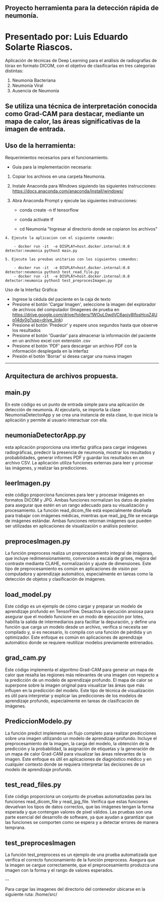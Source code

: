 ## Proyecto herramienta para la detección rápida de neumonía.

# Presentado por: Luis Eduardo Solarte Riascos.

Aplicación de técnicas de Deep Learning para el análisis de radiografías de tórax en formato DICOM, con el objetivo de clasificarlas en tres categorías distintas:

1. Neumonía Bacteriana
2. Neumonía Viral
3. Ausencia de Neumonía

Se utiliza una técnica de interpretación conocida como Grad-CAM para destacar, mediante un mapa de calor, las áreas significativas de la imagen de entrada.
---

## Uso de la herramienta:

Requerimientos necesarios para el funcionamiento.

  - Guia para la implementación necesaria:
  
   1. Copiar los archivos en una carpeta Neumonia.
  
   2.  Instale Anaconda para Windows siguiendo las siguientes instrucciones:
       https://docs.anaconda.com/anaconda/install/windows/

   3. Abra Anaconda Prompt y ejecute las siguientes instrucciones:

		- conda create -n tf tensorflow

		- conda activate tf

        - cd Neumonia    "Ingresar al directorio donde se copiaron los archivos" 

	4. Ejecute la aplicacion con el siguiente comando:
		
		- docker run -it  -e DISPLAY=host.docker.internal:0.0 detector:neumonia python3 main.py
		
	5. Ejecute las preubas unitarias con los siguientes comandos:
		
		- docker run -it  -e DISPLAY=host.docker.internal:0.0 detector:neumonia python3 test_read_file.py
		- docker run -it  -e DISPLAY=host.docker.internal:0.0 detector:neumonia python3 test_preprocesImagen.py

  

Uso de la Interfaz Gráfica:

- Ingrese la cédula del paciente en la caja de texto
- Presione el botón 'Cargar Imagen', seleccione la imagen del explorador de archivos del computador (Imagenes de prueba en https://drive.google.com/drive/folders/1WOuL0wdVC6aojy8IfssHcqZ4Up14dy0g?usp=drive_link)
- Presione el botón 'Predecir' y espere unos segundos hasta que observe los resultados
- Presione el botón 'Guardar' para almacenar la información del paciente en un archivo excel con extensión .csv
- Presione el botón 'PDF' para descargar un archivo PDF con la información desplegada en la interfaz
- Presión el botón 'Borrar' si desea cargar una nueva imagen

---

## Arquitectura de archivos propuesta.

## main.py

En este código es un punto de entrada simple para una aplicación de detección de neumonía. Al ejecutarlo, se importa la clase NeumoniaDetectorApp y 
se crea una instancia de esta clase, lo que inicia la aplicación y permite al usuario interactuar con ella.

## neumoniaDetectorApp.py

esta aplicación proporciona una interfaz gráfica para cargar imágenes radiográficas, predecir la presencia de neumonía, mostrar los resultados 
y probabilidades, generar informes PDF y guardar los resultados en un archivo CSV. La aplicación utiliza funciones externas para leer y procesar 
las imágenes, y realizar las predicciones.

## leerImagen.py

 este código proporciona funciones para leer y procesar imágenes en formatos DICOM y JPG. Ambas funciones normalizan los datos de píxeles para 
 asegurar que estén en un rango adecuado para su visualización y procesamiento. La función read_dicom_file está especialmente diseñada para trabajar 
 con imágenes médicas, mientras que read_jpg_file se encarga de imágenes estándar. Ambas funciones retornan imágenes que pueden ser utilizadas 
 en aplicaciones de visualización o análisis posterior.

## preprocesImagen.py

La función preprocess realiza un preprocesamiento integral de imágenes, que incluye redimensionamiento, conversión a escala de grises, mejora 
del contraste mediante CLAHE, normalización y ajuste de dimensiones. Este tipo de preprocesamiento es común en aplicaciones de visión por computadora
y aprendizaje automático, especialmente en tareas como la detección de objetos y clasificación de imágenes.

## load_model.py

Este código es un ejemplo de cómo cargar y preparar un modelo de aprendizaje profundo en TensorFlow. Desactiva la ejecución ansiosa para asegurar que 
el modelo funcione en un modo de ejecución por lotes, habilita la salida de intermediarios para facilitar la depuración, y define una función que carga 
un modelo desde un archivo, verifica si necesita ser compilado y, si es necesario, lo compila con una función de pérdida y un optimizador. Este enfoque
es común en aplicaciones de aprendizaje automático donde se requiere reutilizar modelos previamente entrenados.

## grad_cam.py

Este código implementa el algoritmo Grad-CAM para generar un mapa de calor que resalta las regiones más relevantes de una imagen con respecto a la 
predicción de un modelo de aprendizaje profundo. El mapa de calor se superpone sobre la imagen original para visualizar las áreas que más influyen en
la predicción del modelo. Este tipo de técnica de visualización es útil para interpretar y explicar las predicciones de los modelos de aprendizaje 
profundo, especialmente en tareas de clasificación de imágenes.

## PrediccionModelo.py

La función predict implementa un flujo completo para realizar predicciones sobre una imagen utilizando un modelo de aprendizaje profundo.
Incluye el preprocesamiento de la imagen, la carga del modelo, la obtención de la predicción y la probabilidad, la asignación de etiquetas y la 
generación de un mapa de calor Grad-CAM para visualizar las áreas relevantes de la imagen. Este enfoque es útil en aplicaciones de diagnóstico médico
y en cualquier contexto donde se requiera interpretar las decisiones de un modelo de aprendizaje profundo.

## test_read_files.py

Este código proporciona un conjunto de pruebas automatizadas para las funciones read_dicom_file y read_jpg_file. Verifica que estas funciones devuelvan 
los tipos de datos correctos, que las imágenes tengan la forma esperada y que contengan valores de píxel válidos. Las pruebas son una parte esencial del
desarrollo de software, ya que ayudan a garantizar que las funciones se comporten como se espera y a detectar errores de manera temprana.

## test_preprocesImagen

La función test_preprocess es un ejemplo de una prueba automatizada que verifica el correcto funcionamiento de la función preprocess. Asegura que la 
imagen se cargue correctamente, que el preprocesamiento produzca una imagen con la forma y el rango de valores esperados.


--

Para cargar las imagenes del directorio del contenedor ubicarse en la siguiente ruta: /home/src/





